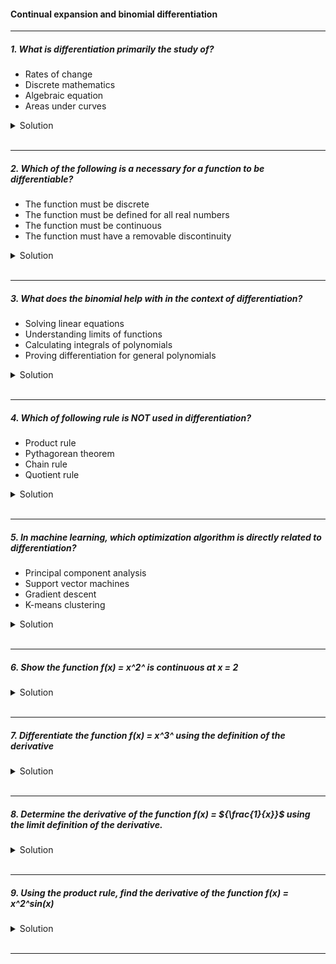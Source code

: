 #### Continual expansion and binomial differentiation

---

##### 1. What is differentiation primarily the study of?

- Rates of change
- Discrete mathematics
- Algebraic equation
- Areas under curves

<details>
  <summary>Solution</summary>

  </br>

Differentiation is primarily the study of:

✅ **Rates of change**

It deals with how a function changes at any given point, which is essential in understanding slopes of curves, velocity, acceleration, and many other applications in calculus.

</details>

</br>

---

##### 2. Which of the following is a necessary for a function to be differentiable?

- The function must be discrete
- The function must be defined for all real numbers
- The function must be continuous
- The function must have a removable discontinuity

<details>
  <summary>Solution</summary>

  </br>

Differentiation is primarily the study of:

✅ **Rates of change**

It deals with how a function changes at any given point, which is essential in understanding slopes of curves, velocity, acceleration, and many other applications in calculus.

</details>

</br>

---

##### 3. What does the binomial help with in the context of differentiation?

- Solving linear equations
- Understanding limits of functions
- Calculating integrals of polynomials
- Proving differentiation for general polynomials

<details>
  <summary>Solution</summary>

The correct answer is:

✅ **Understanding limits of functions**

In differentiation, the **binomial theorem** is often used to expand expressions, particularly when finding limits, such as in the **definition of a derivative** using first principles. It helps simplify terms when evaluating limits, especially in problems involving small increments (e.g., using the binomial expansion to approximate \((x + h)^n\) when finding derivatives).

  </br>

</details>

</br>

---

##### 4. Which of following rule is NOT used in differentiation?

- Product rule
- Pythagorean theorem
- Chain rule
- Quotient rule

<details>
  <summary>Solution</summary>

  </br>

The correct answer is:

❌ **Pythagorean theorem**

The **Pythagorean theorem** is a geometric principle related to right-angled triangles and is **not** used in differentiation.

The **Product rule**, **Chain rule**, and **Quotient rule** are all fundamental differentiation rules used to differentiate complex functions:

- **Product rule**: Used for differentiating the product of two functions.
- **Chain rule**: Used for differentiating composite functions.
- **Quotient rule**: Used for differentiating the quotient of two functions.

</details>

</br>

---

##### 5. In machine learning, which optimization algorithm is directly related to differentiation?

- Principal component analysis
- Support vector machines
- Gradient descent
- K-means clustering

<details>
  <summary>Solution</summary>

  </br>

The correct answer is:

✅ **Gradient descent**

**Gradient descent** is an optimization algorithm that relies on **differentiation** to minimize a function, often a loss function in machine learning. It uses the **gradient (derivative)** of the function to iteratively update model parameters in the direction of the steepest descent, helping to find the optimal solution.

</details>

</br>

---

##### 6. Show the function f(x) = x^2^ is continuous at x = 2

<details>
  <summary>Solution</summary>

  </br>

To show that the function \( f(x) = x^2 \) is continuous at \( x = 2 \), we use the **formal definition of continuity** at a point.

### A function \( f(x) \) is continuous at \( x = a \) if:

\[
\lim\_{x \to a} f(x) = f(a)
\]

#### Step 1: Check if \( f(x) \) is defined at \( x = 2 \)

Since \( f(x) = x^2 \) is a polynomial function, it is defined for all real numbers, including \( x = 2 \).
\[
f(2) = 2^2 = 4
\]

#### Step 2: Compute \( \lim\_{x \to 2} f(x) \)

We evaluate the limit:
\[
\lim*{x \to 2} x^2
\]
Since \( f(x) = x^2 \) is a polynomial, it is continuous everywhere, so we can directly substitute \( x = 2 \):
\[
\lim*{x \to 2} x^2 = 2^2 = 4
\]

#### Step 3: Compare the limit and function value

\[
\lim\_{x \to 2} f(x) = f(2) = 4
\]
Since the limit and the function value are equal, \( f(x) = x^2 \) is **continuous at \( x = 2 \)**.

✔ **Conclusion**: The function \( f(x) = x^2 \) is continuous at \( x = 2 \) because
lim~2->2~f(x) = f(2)

</details>

</br>

---

##### 7. Differentiate the function f(x) = x^3^ using the definition of the derivative

<details>
  <summary>Solution</summary>

  </br>

To differentiate the function \( f(x) = x^3 \) using the **definition of the derivative**, we use the **first principles formula**:

\[
f'(x) = \lim\_{h \to 0} \frac{f(x+h) - f(x)}{h}
\]

**Step 1: Substitute \( f(x) = x^3 \) into the formula**
\[
f'(x) = \lim\_{h \to 0} \frac{(x+h)^3 - x^3}{h}
\]

**Step 2: Expand \( (x+h)^3 \) using the Binomial Theorem**
\[
(x+h)^3 = x^3 + 3x^2h + 3xh^2 + h^3
\]

**Step 3: Substitute into the formula**
\[
f'(x) = \lim\_{h \to 0} \frac{x^3 + 3x^2h + 3xh^2 + h^3 - x^3}{h}
\]

Cancel \( x^3 \):

\[
f'(x) = \lim\_{h \to 0} \frac{3x^2h + 3xh^2 + h^3}{h}
\]

**Step 4: Factor out \( h \)**
\[
f'(x) = \lim\_{h \to 0} \frac{h(3x^2 + 3xh + h^2)}{h}
\]

Cancel \( h \):

\[
f'(x) = \lim\_{h \to 0} (3x^2 + 3xh + h^2)
\]

**Step 5: Evaluate the limit**
As \( h \to 0 \), the terms \( 3xh \) and \( h^2 \) approach 0:

\[
f'(x) = 3x^2
\]

**Final Answer**
\[
\boxed{f'(x) = 3x^2}
\]

Thus, the derivative of \( f(x) = x^3 \) using first principles is **\( 3x^2 \)**.

</details>

</br>

---

##### 8. Determine the derivative of the function f(x) = ${\frac{1}{x}}$ using the limit definition of the derivative.

<details>
  <summary>Solution</summary>

  </br>

To determine the derivative of \( f(x) = \frac{1}{x} \) using the **limit definition of the derivative**, we use the **first principles formula**:

\[
f'(x) = \lim\_{h \to 0} \frac{f(x+h) - f(x)}{h}
\]

**Step 1: Substitute \( f(x) = \frac{1}{x} \) into the formula**
\[
f'(x) = \lim\_{h \to 0} \frac{\frac{1}{x+h} - \frac{1}{x}}{h}
\]

**Step 2: Find a common denominator for \( f(x+h) - f(x) \)**
The common denominator of \( \frac{1}{x+h} \) and \( \frac{1}{x} \) is \( x(x+h) \), so we rewrite:

\[
\frac{1}{x+h} - \frac{1}{x} = \frac{x - (x+h)}{x(x+h)}
\]

\[
= \frac{x - x - h}{x(x+h)} = \frac{-h}{x(x+h)}
\]

**Step 3: Substitute back into the derivative formula**
\[
f'(x) = \lim\_{h \to 0} \frac{\frac{-h}{x(x+h)}}{h}
\]

**Step 4: Simplify the fraction**
\[
f'(x) = \lim\_{h \to 0} \frac{-h}{h \cdot x(x+h)}
\]

Cancel \( h \) from the numerator and denominator:

\[
f'(x) = \lim\_{h \to 0} \frac{-1}{x(x+h)}
\]

**Step 5: Evaluate the limit as \( h \to 0 \)**
Since \( x+h \to x \), we get:

\[
f'(x) = \frac{-1}{x \cdot x} = \frac{-1}{x^2}
\]

**Final Answer**
\[
\boxed{f'(x) = -\frac{1}{x^2}}
\]

Thus, the derivative of \( f(x) = \frac{1}{x} \) using the **limit definition** is **\( -\frac{1}{x^2} \)**.

</details>

</br>

---

##### 9. Using the product rule, find the derivative of the function f(x) = x^2^sin(x)

<details>
  <summary>Solution</summary>

  </br>

To differentiate the function \( f(x) = x^2 \sin(x) \) using the **product rule**, we follow these steps.
**Step 1: Recall the Product Rule**
The **product rule** states that if a function is the product of two differentiable functions \( u(x) \) and \( v(x) \), then:

\[
\frac{d}{dx} [ u(x) v(x) ] = u'(x) v(x) + u(x) v'(x)
\]

**Step 2: Define \( u(x) \) and \( v(x) \)**
Let:

\[
u(x) = x^2, \quad v(x) = \sin(x)
\]

**Step 3: Compute the Derivatives**

- \( u'(x) = \frac{d}{dx} x^2 = 2x \)
- \( v'(x) = \frac{d}{dx} \sin(x) = \cos(x) \)

**Step 4: Apply the Product Rule**
\[
f'(x) = u'(x) v(x) + u(x) v'(x)
\]

\[
= (2x \sin(x)) + (x^2 \cos(x))
\]

**Final Answer**
\[
\boxed{f'(x) = 2x \sin(x) + x^2 \cos(x)}
\]

</details>

</br>

---
